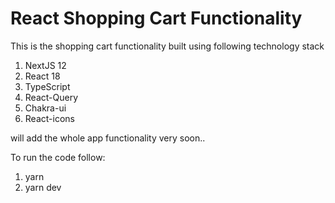 # React Shopping Cart Functionality
This is the shopping cart functionality built using following technology stack
1) NextJS 12
2) React 18
3) TypeScript
4) React-Query
6) Chakra-ui
7) React-icons

will add the whole app functionality very soon..

To run the code follow:

1) yarn
2) yarn dev
